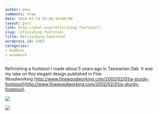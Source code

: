 ```yaml
---
author: phwl
comments: true
date: 2018-01-24 05:48:16+00:00
layout: post
link: http://phwl.org/refinishing-footstool/
slug: refinishing-footstool
title: Refinishing Footstool
wordpress_id: 3483
categories:
- hobbies
- woodwork
---
```


Refinishing a footstool I made about 5 years ago in Tasmanian Oak. It was my take on this elegant design published in Fine Woodworking [http://www.finewoodworking.com/2002/02/01/a-sturdy-footstool](http://www.finewoodworking.com/2002/02/01/a-sturdy-footstool).

[![](http://phwl.org/wp-content/uploads/2018/01/IMG_0612.jpg)](http://phwl.org/wp-content/uploads/2018/01/IMG_0612.jpg)<!-- more -->

[![](http://phwl.org/wp-content/uploads/2018/01/IMG_0681.jpg)](http://phwl.org/wp-content/uploads/2018/01/IMG_0681.jpg)
